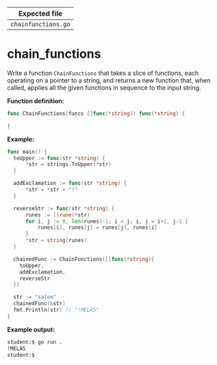 | Expected file       |
| ------------------- |
| `chainfunctions.go` |

# chain_functions

Write a function `ChainFunctions` that takes a slice of functions, each operating on a pointer to a string, and returns a new function that, when called, applies all the given functions in sequence to the input string.

**Function definition:**

```go
func ChainFunctions(funcs []func(*string)) func(*string) {

}
```

**Example:**

```go
func main() {
  toUpper := func(str *string) {
      *str = strings.ToUpper(*str)
  }

  addExclamation := func(str *string) {
      *str = *str + "!"
  }

  reverseStr := func(str *string) {
      runes := []rune(*str)
      for i, j := 0, len(runes)-1; i < j; i, j = i+1, j-1 {
          runes[i], runes[j] = runes[j], runes[i]
      }
      *str = string(runes)
  }

  chainedFunc := ChainFunctions([]func(*string){
    toUpper,
    addExclamation,
    reverseStr
  })

  str := "salem"
  chainedFunc(&str)
  fmt.Println(str) // "!MELAS"
}
```

**Example output:**

```sh
student:$ go run .
!MELAS
student:$
```

